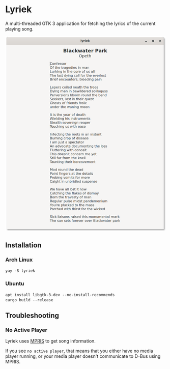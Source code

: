 # Lyriek

A multi-threaded GTK 3 application for fetching the lyrics of the current playing song.

![lyriek window](screenshots/lyriek-window.png)

## Installation

### Arch Linux

```
yay -S lyriek
```

### Ubuntu

```
apt install libgtk-3-dev --no-install-recommends
cargo build --release
```

## Troubleshooting

### No Active Player

Lyriek uses [MPRIS](https://wiki.archlinux.org/index.php/MPRIS) to get song information.

If you see `no active player`, that means that you either have no media player running, or your media player doesn't communicate to D-Bus using MPRIS.
